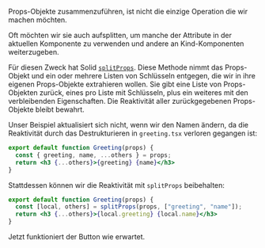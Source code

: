 Props-Objekte zusammenzuführen, ist nicht die einzige Operation die wir machen möchten.

Oft möchten wir sie auch aufsplitten, um manche der Attribute in der aktuellen Komponente zu verwenden und andere an Kind-Komponenten weiterzugeben.

Für diesen Zweck hat Solid [`splitProps`](/docs/latest/api#splitprops). Diese Methode nimmt das Props-Objekt und ein oder mehrere Listen von Schlüsseln entgegen, die wir in ihre eigenen Props-Objekte extrahieren wollen. Sie gibt eine Liste von Props-Objekten zurück, eines pro Liste mit Schlüsseln, plus ein weiteres mit den verbleibenden Eigenschaften. Die Reaktivität aller zurückgegebenen Props-Objekte bleibt bewahrt.

Unser Beispiel aktualisiert sich nicht, wenn wir den Namen ändern, da die Reaktivität durch das Destrukturieren in `greeting.tsx` verloren gegangen ist:
```jsx
export default function Greeting(props) {
  const { greeting, name, ...others } = props;
  return <h3 {...others}>{greeting} {name}</h3>
}
```

Stattdessen können wir die Reaktivität mit `splitProps` beibehalten:
```jsx
export default function Greeting(props) {
  const [local, others] = splitProps(props, ["greeting", "name"]);
  return <h3 {...others}>{local.greeting} {local.name}</h3>
}
```
Jetzt funktioniert der Button wie erwartet.
